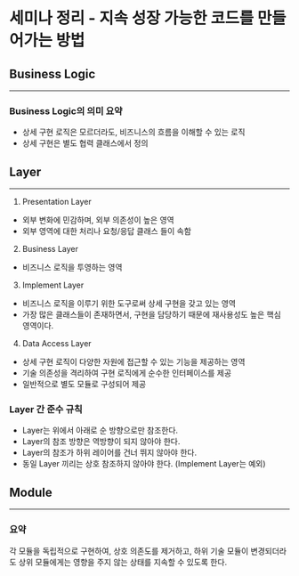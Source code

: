 # 세미나 정리 - 지속 성장 가능한 코드를 만들어가는 방법

## Business Logic
---
### Business Logic의 의미 요약
- 상세 구현 로직은 모르더라도, 비즈니스의 흐름을 이해할 수 있는 로직
- 상세 구현은 별도 협력 클래스에서 정의

## Layer
---
1. Presentation Layer
- 외부 변화에 민감하며, 외부 의존성이 높은 영역
- 외부 영역에 대한 처리나 요청/응답 클래스 들이 속함

2. Business Layer
- 비즈니스 로직을 투영하는 영역

3. Implement Layer
- 비즈니스 로직을 이루기 위한 도구로써 상세 구현을 갖고 있는 영역
- 가장 많은 클래스들이 존재하면서, 구현을 담당하기 때문에 재사용성도 높은 핵심 영역이다.

4. Data Access Layer
- 상세 구현 로직이 다양한 자원에 접근할 수 있는 기능을 제공하는 영역
- 기술 의존성을 격리하여 구현 로직에게 순수한 인터페이스를 제공
- 일반적으로 별도 모듈로 구성되어 제공

### Layer 간 준수 규칙
- Layer는 위에서 아래로 순 방향으로만 참조한다.
- Layer의 참조 방향은 역방향이 되지 않아야 한다.
- Layer의 참조가 하위 레이어를 건너 뛰지 않아야 한다.
- 동일 Layer 끼리는 상호 참조하지 않아야 한다. (Implement Layer는 예외)

## Module
---
### 요약 
각 모듈을 독립적으로 구현하여, 상호 의존도를 제거하고, 하위 기술 모듈이 변경되더라도 상위 모듈에게는 영향을 주지 않는 상태를 지속할 수 있도록 한다.